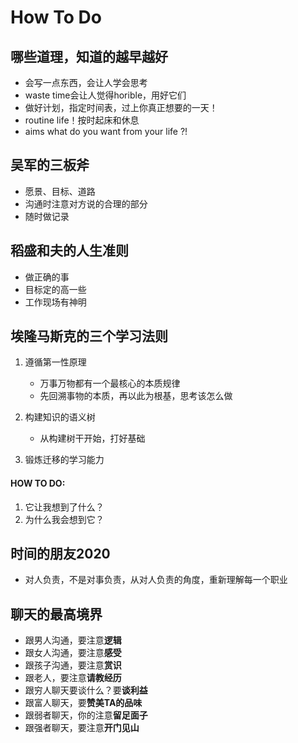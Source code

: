 # How To Do



## 哪些道理，知道的越早越好

- 会写一点东西，会让人学会思考
- waste time会让人觉得horible，用好它们
- 做好计划，指定时间表，过上你真正想要的一天！
- routine life！按时起床和休息
- aims what do you want from your life ?!



## 吴军的三板斧

- 愿景、目标、道路
- 沟通时注意对方说的合理的部分
- 随时做记录



## 稻盛和夫的人生准则

- 做正确的事
- 目标定的高一些
- 工作现场有神明



## 埃隆马斯克的三个学习法则

1. 遵循第一性原理
   - 万事万物都有一个最核心的本质规律
   - 先回溯事物的本质，再以此为根基，思考该怎么做

2. 构建知识的语义树
   - 从构建树干开始，打好基础

3. 锻炼迁移的学习能力

#### HOW TO DO:

1. 它让我想到了什么？
2. 为什么我会想到它？



## 时间的朋友2020

- 对人负责，不是对事负责，从对人负责的角度，重新理解每一个职业



## 聊天的最高境界

- 跟男人沟通，要注意**逻辑**
- 跟女人沟通，要注意**感受**
- 跟孩子沟通，要注意**赏识**
- 跟老人，要注意**请教经历**
- 跟穷人聊天要谈什么？要**谈利益**
- 跟富人聊天，要**赞美TA的品味**
- 跟弱者聊天，你的注意**留足面子**
- 跟强者聊天，要注意**开门见山**

